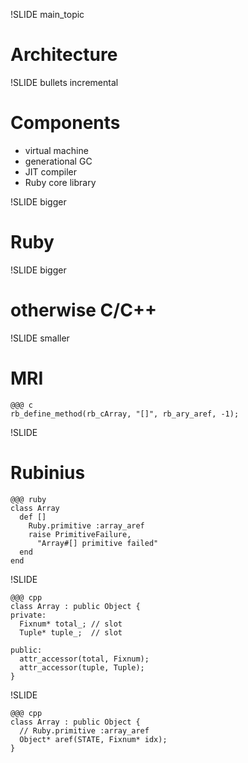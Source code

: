 !SLIDE main_topic

# Architecture #

!SLIDE bullets incremental

# Components #

* virtual machine
* generational GC
* JIT compiler
* Ruby core library

!SLIDE bigger

# Ruby #

!SLIDE bigger

# otherwise C/C++ #

!SLIDE smaller

# MRI #

    @@@ c
    rb_define_method(rb_cArray, "[]", rb_ary_aref, -1);

!SLIDE

# Rubinius #

    @@@ ruby
    class Array
      def []
        Ruby.primitive :array_aref
        raise PrimitiveFailure,
          "Array#[] primitive failed"
      end
    end

!SLIDE

    @@@ cpp
    class Array : public Object {
    private:
      Fixnum* total_; // slot
      Tuple* tuple_;  // slot

    public:
      attr_accessor(total, Fixnum);
      attr_accessor(tuple, Tuple);
    }


!SLIDE

    @@@ cpp
    class Array : public Object {
      // Ruby.primitive :array_aref
      Object* aref(STATE, Fixnum* idx);
    }

